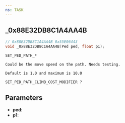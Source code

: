 ```yaml
---
ns: TASK
---
```

## _0x88E32DB8C1A4AA4B

```c
// 0x88E32DB8C1A4AA4B 0x55E06443
void _0x88E32DB8C1A4AA4B(Ped ped, float p1);
```

```
SET_PED_PATH_*

Could be the move speed on the path. Needs testing.

Default is 1.0 and maximum is 10.0

SET_PED_PATH_CLIMB_COST_MODIFIER ?
```

## Parameters
* **ped**:
* **p1**:
